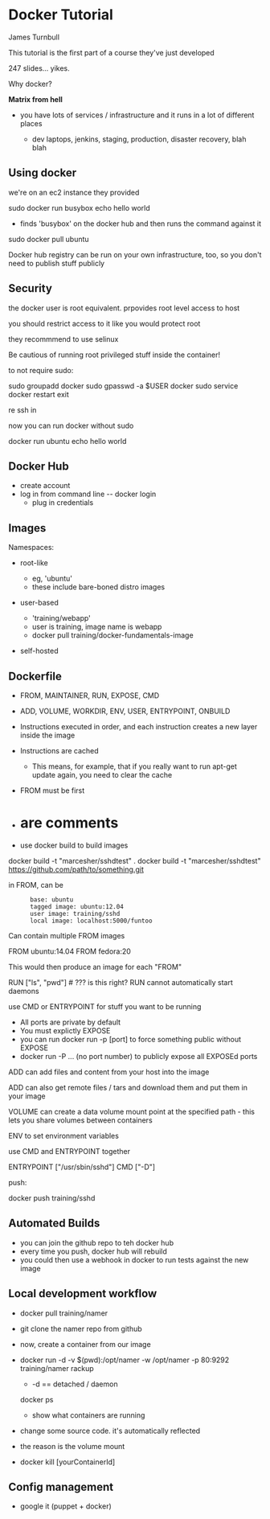# Docker Tutorial

James Turnbull

This tutorial is the first part of a course they've just developed

247 slides... yikes.

Why docker?

**Matrix from hell**

- you have lots of services / infrastructure and it runs in a lot of different places

  - dev laptops, jenkins, staging, production, disaster recovery, blah blah


## Using docker

we're on an ec2 instance they provided

sudo docker run busybox echo hello world

 - finds 'busybox' on the docker hub and then runs the command against it

sudo docker pull ubuntu

Docker hub registry can be run on your own infrastructure, too, so you don't need to publish stuff publicly


## Security

the docker user is root equivalent. prpovides root level access to host

you should restrict access to it like you would protect root

they recommmend to use selinux

Be cautious of running root privileged stuff inside the container!


to not require sudo:

sudo groupadd docker
sudo gpasswd -a $USER docker
sudo service docker restart
exit

re ssh in

now you can run docker without sudo


docker run ubuntu echo hello world


## Docker Hub

 - create account
 - log in from command line
   -- docker login
   - plug in credentials


## Images

 Namespaces:

   - root-like
     - eg, 'ubuntu'
     - these include bare-boned distro images

   - user-based
     - 'training/webapp'
     - user is training, image name is webapp
     - docker pull training/docker-fundamentals-image

   - self-hosted


## Dockerfile

  - FROM, MAINTAINER, RUN, EXPOSE, CMD
  - ADD, VOLUME, WORKDIR, ENV, USER, ENTRYPOINT, ONBUILD

  - Instructions executed in order, and each instruction creates a new layer inside the image
  - Instructions are cached
     - This means, for example, that if you really want to run apt-get update again, you need to clear the cache
  - FROM must be first
  - # are comments

  - use docker build to build images

  docker build -t "marcesher/sshdtest" .
  docker build -t "marcesher/sshdtest" https://github.com/path/to/something.git

  in FROM,
    can be

          base: ubuntu
          tagged image: ubuntu:12.04
          user image: training/sshd
          local image: localhost:5000/funtoo

   Can contain multiple FROM images

   FROM ubuntu:14.04
   FROM fedora:20

   This would then produce an image for each "FROM"


  RUN ["ls", "pwd"]  # ??? is this right?
  RUN cannot automatically start daemons

  use CMD or ENTRYPOINT for stuff you want to be running


  - All ports are private by default
  - You must explictly EXPOSE
  - you can run docker run -p [port] to force something public without EXPOSE
  - docker run -P ... (no port number) to publicly expose all EXPOSEd ports

  ADD can add files and content from your host into the image

  ADD can also get remote files / tars and download them and put them in your image

  VOLUME can create a data volume mount point at the specified path
    - this lets you share volumes between containers

  ENV to set environment variables

  use CMD and ENTRYPOINT together

  ENTRYPOINT ["/usr/sbin/sshd"]
  CMD ["-D"]


  push:

  docker push training/sshd



## Automated Builds

 - you can join the github repo to teh docker hub
 - every time you push, docker hub will rebuild
 - you could then use a webhook in docker to run tests against the new image


## Local development workflow

 - docker pull training/namer
 - git clone the namer repo from github
 - now, create a container from our image
 - docker run -d -v $(pwd):/opt/namer -w /opt/namer -p 80:9292 training/namer rackup
   - -d == detached / daemon

   docker ps
     - show what containers are running

 - change some source code. it's automatically reflected
 - the reason is the volume mount

 - docker kill [yourContainerId]


## Config management

  - google it (puppet + docker)